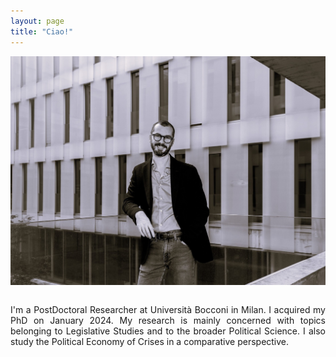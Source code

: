 ```yaml
---
layout: page
title: "Ciao!"
---
```


<div style="text-align: center;">
  <img src="/assets/img/PTN06613.jpg" alt="Umberto's photo" width="700">
</div>

<div style="max-width: 600px; margin: 2em auto; text-align: justify;">

I'm a PostDoctoral Researcher at Università Bocconi in Milan. I acquired my PhD on January 2024. My research is mainly concerned with topics belonging to Legislative Studies and to the broader Political Science. I also study the Political Economy of Crises in a comparative perspective.

</div>
